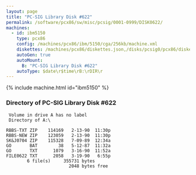 ```yaml
---
layout: page
title: "PC-SIG Library Disk #622"
permalink: /software/pcx86/sw/misc/pcsig/0001-0999/DISK0622/
machines:
  - id: ibm5150
    type: pcx86
    config: /machines/pcx86/ibm/5150/cga/256kb/machine.xml
    diskettes: /machines/pcx86/diskettes.json,/disks/pcsig0/pcx86/diskettes.json
    autoGen: true
    autoMount:
      B: "PC-SIG Library Disk #622"
    autoType: $date\r$time\rB:\rDIR\r
---
```


{% include machine.html id="ibm5150" %}

### Directory of PC-SIG Library Disk #622

     Volume in drive A has no label
     Directory of A:\

    RBBS-TXT ZIP    114169   2-13-90  11:30p
    RBBS-NEW ZIP    123059   2-13-90  11:30p
    SK&J0704 ZIP    115328   7-09-89  12:34a
    GO       BAT        38   5-12-87  11:32a
    GO       TXT      1079   3-16-90  11:52a
    FILE0622 TXT      2058   3-19-90   6:55p
            6 file(s)     355731 bytes
                            2048 bytes free
